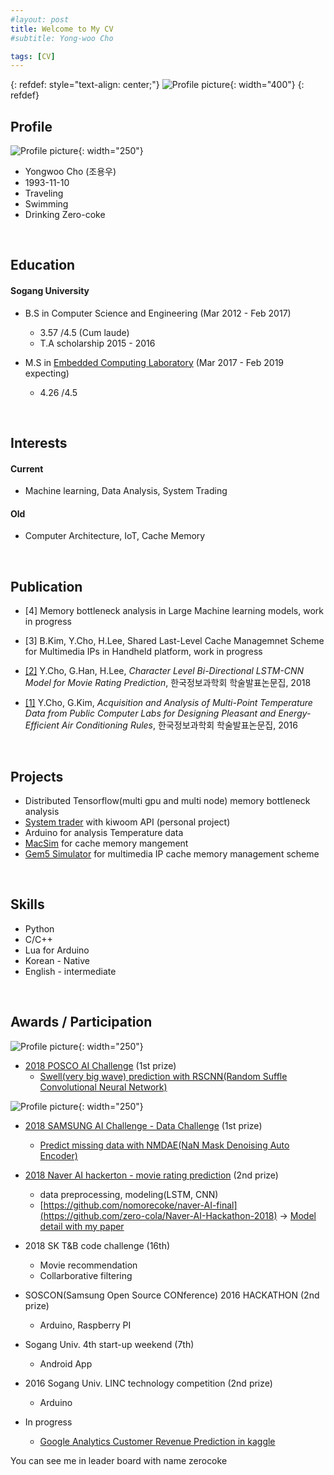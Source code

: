 ```yaml
---
#layout: post
title: Welcome to My CV
#subtitle: Yong-woo Cho

tags: [CV]
---
```


<!--
#You can write regular [markdown](http://markdowntutorial.com/) here and Jekyll will automatically convert it to a nice webpage.  I strongly encourage you to [take 5 minutes to learn how to write in markdown](http://markdowntutorial.com/) - it'll teach you how to transform regular text into bold/italics/headings/tables/etc.-->

{: refdef: style="text-align: center;"}
![Profile picture](/img/yangyang.jpg){: width="400"}
{: refdef}

## Profile 
![Profile picture](/img/profile.jpg){: width="250"}  
* Yongwoo Cho (조용우)
* 1993-11-10  
* Traveling  
* Swimming  
* Drinking Zero-coke 

&nbsp;
## Education
#### Sogang University    
   * B.S in Computer Science and Engineering (Mar 2012 - Feb 2017)
     * 3.57 /4.5 (Cum laude)  
     * T.A scholarship 2015 - 2016    

   * M.S in [Embedded Computing Laboratory](http://ecl.sogang.ac.kr) (Mar 2017 - Feb 2019 expecting) 
     * 4.26 /4.5
     
&nbsp;

## Interests 
#### Current
* Machine learning, Data Analysis, System Trading   
     
#### Old
* Computer Architecture, IoT, Cache Memory   
    
&nbsp;   
## Publication    
  * [4] Memory bottleneck analysis in Large Machine learning models, work in progress
  
  * [3] B.Kim, Y.Cho, H.Lee, Shared Last-Level Cache Managemnet Scheme for Multimedia IPs in Handheld platform, work in progress
  
  * [[2]](http://www.dbpia.co.kr/Journal/ArticleDetail/NODE07503227) Y.Cho, G.Han, H.Lee, _Character Level Bi-Directional LSTM-CNN Model for Movie Rating Prediction_, 한국정보과학회 학술발표논문집, 2018
  
  * [[1]](http://www.dbpia.co.kr/Journal/ArticleDetail/NODE07116284) Y.Cho, G.Kim, _Acquisition and Analysis of Multi-Point Temperature Data from Public Computer Labs for Designing Pleasant and Energy-Efficient Air Conditioning Rules_,  한국정보과학회 학술발표논문집, 2016  

&nbsp;   

## Projects
* Distributed Tensorflow(multi gpu and multi node) memory bottleneck analysis  
* [System trader](https://github.com/nomorecoke/System-Trading) with kiwoom API (personal project)
* Arduino for analysis Temperature data
* [MacSim](http://comparch.gatech.edu/hparch/macsim.html) for cache memory mangement 
* [Gem5 Simulator](http://gem5.org/Main_Page) for multimedia IP cache memory management scheme


&nbsp;   

## Skills  
* Python
* C/C++
* Lua for Arduino
* Korean - Native
* English - intermediate  

&nbsp;  

## Awards / Participation
![Profile picture](/img/posco-award.jpg){: width="250"}
* [2018 POSCO AI Challenge](https://www.posco-aichallenge.kr/project/p02/) (1st prize)
  * [Swell(very big wave) prediction with RSCNN(Random Suffle Convolutional Neural Network)](https://github.com/zero-cola/Posco-AI-Challenge-2018)


![Profile picture](/img/samsung-award.jpg){: width="250"}  
* [2018 SAMSUNG AI Challenge - Data Challenge](https://research.samsung.com/aichallenge/data) (1st prize)
  * [Predict missing data with NMDAE(NaN Mask Denoising Auto Encoder)](https://github.com/zero-cola/Samsung-Data-Challenge-2018)
* [2018 Naver AI hackerton - movie rating prediction](https://github.com/naver/ai-hackathon-2018) (2nd prize)
  * data preprocessing, modeling(LSTM, CNN)
  * [https://github.com/nomorecoke/naver-AI-final](https://github.com/zero-cola/Naver-AI-Hackathon-2018)
   -> [Model detail with my paper](http://www.dbpia.co.kr/Journal/ArticleDetail/NODE07503227)
* 2018 SK T&B code challenge (16th)
  * Movie recommendation
  * Collarborative filtering
  
* SOSCON(Samsung Open Source CONference) 2016 HACKATHON (2nd prize)
  * Arduino, Raspberry PI 
* Sogang Univ. 4th start-up weekend (7th)
  * Android App  
* 2016 Sogang Univ. LINC technology competition (2nd prize)
  * Arduino

* In progress
  * [Google Analytics Customer Revenue Prediction in kaggle](https://www.kaggle.com/c/ga-customer-revenue-prediction)


You can see me in leader board with name zerocoke
&nbsp;     


<!--
Here's a useless table:
| Number | Next number | Previous number |
| :------ |:--- | :--- |
| Five | Six | Four |
| Ten | Eleven | Nine |
| Seven | Eight | Six |
| Two | Three | One |

How about a yummy crepe?

![Crepe](http://s3-media3.fl.yelpcdn.com/bphoto/cQ1Yoa75m2yUFFbY2xwuqw/348s.jpg)

Here's a code chunk:

~~~
var foo = function(x) {
  return(x + 5);
}
foo(3)
~~~

And here is the same code with syntax highlighting:

```javascript
var foo = function(x) {
  return(x + 5);
}
foo(3)
```

And here is the same code yet again but with line numbers:

{% highlight javascript linenos %}
var foo = function(x) {
  return(x + 5);
}
foo(3)
{% endhighlight %}

## Boxes
You can add notification, warning and error boxes like this:

### Notification

{: .box-note}
**Note:** This is a notification box.

### Warning

{: .box-warning}
**Warning:** This is a warning box.

### Error

{: .box-error}
**Error:** This is an error box.

-->
